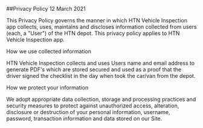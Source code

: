 ##Privacy Policy 12 March 2021

This Privacy Policy governs the manner in which HTN Vehicle Inspection app collects, uses, maintains and discloses information collected from users (each, a "User") of the HTN depot. 
This privacy policy applies to HTN Vehicle Inspection app.

How we use collected information

HTN Vehicle Inspection collects and uses Users name and email address to generate PDF's which are stored secured and used as a proof that the driver signed the checklist in the day when took the car/van from the depot.

How we protect your information

We adopt appropriate data collection, storage and processing practices and security measures to protect against unauthorized access, alteration, disclosure or destruction of your personal information, username, password, transaction information and data stored on our Site.
